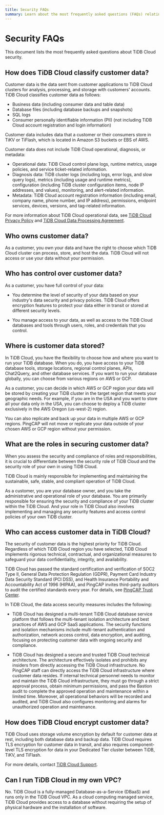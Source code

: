 ```yaml
---
title: Security FAQs
summary: Learn about the most frequently asked questions (FAQs) relating to TiDB Cloud security.
---
```


# Security FAQs

<!-- markdownlint-disable MD026 -->

This document lists the most frequently asked questions about TiDB Cloud security.

## How does TiDB Cloud classify customer data?

Customer data is the data sent from customer applications to TiDB Cloud clusters for analysis, processing, and storage with customers' accounts. TiDB Cloud classifies customer data as follows:

- Business data (including consumer data and table data)
- Database files (including database backups and snapshots)
- SQL logs
- Consumer personally identifiable information (PII) (not including TiDB Cloud account registration and login information)

Customer data includes data that a customer or their consumers store in TiKV or TiFlash, which is located in Amazon S3 buckets or EBS of AWS.

Customer data does not include TiDB Cloud operational, diagnosis, or metadata:

- Operational data: TiDB Cloud control plane logs, runtime metrics, usage policies, and service ticket-related information.
- Diagnosis data: TiDB cluster logs (including logs, error logs, and slow query logs), metrics (including usage and runtime metrics), configuration (including TiDB cluster configuration items, node IP addresses, and values), monitoring, and alert-related information.
- Metadata: TiDB Cloud account registration information (including email, company name, phone number, and IP address), permissions, endpoint services, devices, versions, and tag-related information.

For more information about TiDB Cloud operational data, see [TiDB Cloud Privacy Policy](https://www.pingcap.com/privacy-policy/) and [TiDB Cloud Data Processing Agreement](https://www.pingcap.com/legal/data-processing-agreement-for-tidb-cloud-services/).

## Who owns customer data?

As a customer, you own your data and have the right to choose which TiDB Cloud cluster can process, store, and host the data. TiDB Cloud will not access or use your data without your permission. 

## Who has control over customer data?

As a customer, you have full control of your data:

- You determine the level of security of your data based on your industry's data security and privacy policies. TiDB Cloud offers encryption features to protect your data either in transit or stored at different security levels.

- You manage access to your data, as well as access to the TiDB Cloud databases and tools through users, roles, and credentials that you control.

## Where is customer data stored?

In TiDB Cloud, you have the flexibility to choose how and where you want to run your TiDB database. When you do, you have access to your TiDB database tools, storage locations, regional control planes, APIs, Chat2Query, and other database services. If you want to run your database globally, you can choose from various regions on AWS or GCP.

As a customer, you can decide in which AWS or GCP region your data will be stored by creating your TiDB cluster in the target region that meets your geographic needs. For example, if you are in the USA and you want to store all your data only in the USA, you can choose to deploy a TiDB cluster exclusively in the AWS Oregon (us-west-2) region.

You can also replicate and back up your data in multiple AWS or GCP regions. PingCAP will not move or replicate your data outside of your chosen AWS or GCP region without your permission.

## What are the roles in securing customer data?

When you assess the security and compliance of roles and responsibilities, it is crucial to differentiate between the security role of TiDB Cloud and the security role of your own in using TiDB Cloud. 

TiDB Cloud is mainly responsible for implementing and maintaining the sustainable, safe, stable, and compliant operation of TiDB Cloud.

As a customer, you are your database owner, and you take the administrative and operational role of your database. You are primarily responsible for ensuring the security and compliance of your TiDB cluster within the TiDB Cloud. And your role in TiDB Cloud also involves implementing and managing any security features and access control policies of your own TiDB cluster.

## Who can access customer data in TiDB Cloud?

The security of customer data is the highest priority for TiDB Cloud. Regardless of which TiDB Cloud region you have selected, TiDB Cloud implements rigorous technical, contractual, and organizational measures to safeguard your data confidentiality, integrity, and availability.

TiDB Cloud has passed the standard certification and verification of SOC2 Type II, General Data Protection Regulation (GDPR), Payment Card Industry Data Security Standard (PCI DSS), and Health Insurance Portability and Accountability Act of 1996 (HIPAA), and PingCAP invites third-party auditors to audit the certified standards every year. For details, see [PingCAP Trust Center](https://www.pingcap.com/trust-compliance-center).

In TiDB Cloud, the data access security measures includes the following:

- TiDB Cloud has designed a multi-tenant TiDB Cloud database service platform that follows the multi-tenant isolation architecture and best practices of AWS and GCP SaaS applications. The security functions and isolation mechanisms include multi-tenant authentication and authorization, network access control, data encryption, and auditing, focusing on protecting customer data with ongoing security and compliance.

- TiDB Cloud has designed a secure and trusted TiDB Cloud technical architecture. The architecture effectively isolates and prohibits any insiders from directly accessing the TiDB Cloud infrastructure. No PingCAP staff can directly access the TiDB Cloud infrastructure where customer data resides. If internal technical personnel needs to monitor and maintain the TiDB Cloud infrastructure, they must go through a strict approval process, obtain minimum permissions, and pass the Bastion audit to complete the approved operation and maintenance within a limited time. Moreover, all operational behaviors will be recorded and audited, and TiDB Cloud also configures monitoring and alarms for unauthorized operation and maintenance.

## How does TiDB Cloud encrypt customer data?

TiDB Cloud uses storage volume encryption by default for customer data at rest, including both database data and backup data. TiDB Cloud requires TLS encryption for customer data in transit, and also requires component-level TLS encryption for data in your Dedicated Tier cluster between TiDB, TiKV, and TiFlash.

For more details, contact [TiDB Cloud Support](/tidb-cloud/tidb-cloud-support.md).

## Can I run TiDB Cloud in my own VPC?

No. TiDB Cloud is a fully-managed Database-as-a-Service (DBaaS) and runs only in the TiDB Cloud VPC. As a cloud computing managed service, TiDB Cloud provides access to a database without requiring the setup of physical hardware and the installation of software.
